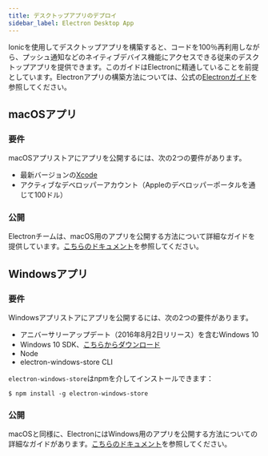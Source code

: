 ```yaml
---
title: デスクトップアプリのデプロイ
sidebar_label: Electron Desktop App
---
```


<head>
  <title>Building a Desktop Application for Windows and macOS App Stores</title>
  <meta
    name="description"
    content="Building an Ionic desktop application for Windows and macOS app stores lets you reuse 100% of your code. Learn more about deploying a desktop app with Ionic."
  />
</head>

Ionicを使用してデスクトップアプリを構築すると、コードを100％再利用しながら、プッシュ通知などのネイティブデバイス機能にアクセスできる従来のデスクトップアプリを提供できます。このガイドはElectronに精通していることを前提としています。Electronアプリの構築方法については、公式の<a href="https://electronjs.org/docs/tutorial/first-app" target="_blank">Electronガイド</a>を参照してください。

## macOSアプリ

### 要件

macOSアプリストアにアプリを公開するには、次の2つの要件があります。

- 最新バージョンの[Xcode](https://itunes.apple.com/us/app/xcode/id497799835?mt=12)
- アクティブなデベロッパーアカウント（Appleのデベロッパーポータルを通じて100ドル）

### 公開

Electronチームは、macOS用のアプリを公開する方法について詳細なガイドを提供しています。[こちらのドキュメント](https://electronjs.org/docs/tutorial/mac-app-store-submission-guide)を参照してください。

## Windowsアプリ

### 要件

Windowsアプリストアにアプリを公開するには、次の2つの要件があります。

- アニバーサリーアップデート（2016年8月2日リリース）を含むWindows 10
- Windows 10 SDK、[こちらからダウンロード](https://developer.microsoft.com/en-us/windows/downloads/windows-10-sdk)
- Node
- electron-windows-store CLI

`electron-windows-store`はnpmを介してインストールできます：

```shell
$ npm install -g electron-windows-store
```

### 公開

macOSと同様に、ElectronにはWindows用のアプリを公開する方法についての詳細なガイドがあります。[こちらのドキュメント](https://electronjs.org/docs/tutorial/windows-store-guide)を参照してください。
